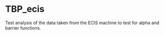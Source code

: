 # TBP_ecis
Test analysis of the data taken from the ECIS machine to test for alpha and barrier functions.

